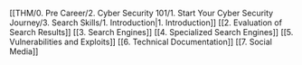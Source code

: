 [[THM/0. Pre Career/2. Cyber Security 101/1. Start Your Cyber Security Journey/3. Search Skills/1. Introduction|1. Introduction]]
[[2. Evaluation of Search Results]]
[[3. Search Engines]]
[[4. Specialized Search Engines]]
[[5. Vulnerabilities and Exploits]]
[[6. Technical Documentation]]
[[7. Social Media]]
